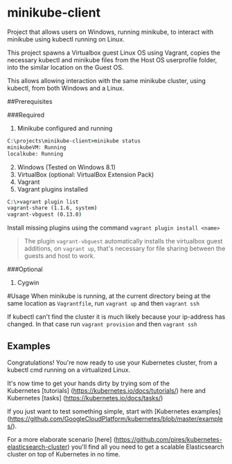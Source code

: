 # minikube-client

Project that allows users on Windows, running minikube, to
interact with minikube using kubectl running on Linux.

This project spawns a Virtualbox guest Linux OS using Vagrant, copies the necessary kubectl and minikube files from the
Host OS userprofile folder, into the similar location on the Guest OS.

This allows allowing interaction with the same minikube cluster, using kubectl, from both Windows and a Linux.

##Prerequisites

###Required
1. Minikube configured and running
```cmd 
C:\projects\minikube-client>minikube status
minikubeVM: Running
localkube: Running
```
2. Windows (Tested on Windows 8.1)
3. VirtualBox (optional: VirtualBox Extension Pack)
4. Vagrant
5. Vagrant plugins installed
```cmd
C:\>vagrant plugin list
vagrant-share (1.1.6, system)
vagrant-vbguest (0.13.0)
```

Install missing plugins using the command `vagrant plugin install <name>` 

> The plugin `vagrant-vbguest` automatically installs the virtualbox guest additions, on `vagrant up`, that's necessary
for file sharing between the guests and host to work.

###Optional
1. Cygwin

#Usage
When minikube is running, at the current directory being at the same location as `Vagrantfile`, run `vagrant up` and then `vagrant ssh`

If kubectl can't find the cluster it is much likely because your ip-address has changed. In that case run `vagrant provision` and then `vagrant ssh`

## Examples

Congratulations! You're now ready to use your Kubernetes cluster, from a kubectl cmd running on a virtualized Linux.

It's now time to get your hands dirty by trying som of the  
Kubernetes [tutorials] (https://kubernetes.io/docs/tutorials/) here 
and Kubernetes [tasks] (https://kubernetes.io/docs/tasks/)

If you just want to test something simple, start with [Kubernetes examples]
(https://github.com/GoogleCloudPlatform/kubernetes/blob/master/examples/).

For a more elaborate scenario [here]
(https://github.com/pires/kubernetes-elasticsearch-cluster) you'll find all
you need to get a scalable Elasticsearch cluster on top of Kubernetes in no
time.






